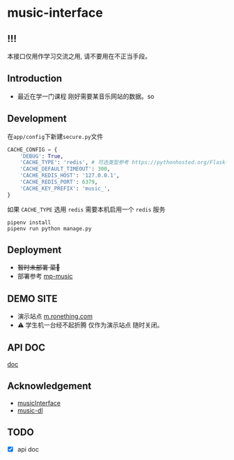 # music-interface

## !!!

本接口仅用作学习交流之用, 请不要用在不正当手段。

## Introduction

- 最近在学一门课程 刚好需要某音乐网站的数据。so

## Development

在`app/config`下新建`secure.py`文件

```python
CACHE_CONFIG = {
    'DEBUG': True,
    'CACHE_TYPE': 'redis', # 可选类型参考 https://pythonhosted.org/Flask-Caching/#configuring-flask-caching
    'CACHE_DEFAULT_TIMEOUT': 300,
    'CACHE_REDIS_HOST': '127.0.0.1',
    'CACHE_REDIS_PORT': 6379,
    'CACHE_KEY_PREFIX': 'music_',
}
```

如果 `CACHE_TYPE` 选用 `redis` 需要本机启用一个 `redis` 服务

```
pipenv install
pipenv run python manage.py
```

## Deployment

- ~~暂时未部署 菜🐔~~
- 部署参考 [mp-music](https://github.com/ronething/mp-music)

## DEMO SITE

- 演示站点 [m.ronething.com](m.ronething.com/v3/api)
- ⚠️ 学生机一台经不起折腾 仅作为演示站点 随时关闭。

## API DOC

[doc](./docs/api.md)

## Acknowledgement

- [musicInterface](https://github.com/openSourceApi/musicInterface)
- [music-dl](https://github.com/0xHJK/music-dl)

## TODO

- [x] api doc

